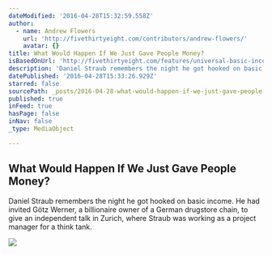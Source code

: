 ```yaml
---
dateModified: '2016-04-28T15:32:59.558Z'
author:
  - name: Andrew Flowers
    url: 'http://fivethirtyeight.com/contributors/andrew-flowers/'
    avatar: {}
title: What Would Happen If We Just Gave People Money?
isBasedOnUrl: 'http://fivethirtyeight.com/features/universal-basic-income/?ex_cid=538fb'
description: 'Daniel Straub remembers the night he got hooked on basic income. He had invited Götz Werner, a billionaire owner of a German drugstore chain, to give an independent talk in Zurich, where Straub was working as a project manager for a think tank.'
datePublished: '2016-04-28T15:33:26.929Z'
starred: false
sourcePath: _posts/2016-04-28-what-would-happen-if-we-just-gave-people-money.md
published: true
inFeed: true
hasPage: false
inNav: false
_type: MediaObject

---
```

<article style=""><h1>What Would Happen If We Just Gave People Money?</h1><p>Daniel Straub remembers the night he got hooked on basic income. He had invited Götz Werner, a billionaire owner of a German drugstore chain, to give an independent talk in Zurich, where Straub was working as a project manager for a think tank.</p><img src="https://espnfivethirtyeight.files.wordpress.com/2016/04/promo_4x32.gif" /></article>